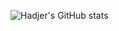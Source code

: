 ![Hadjer's GitHub stats](https://github-readme-stats.vercel.app/api?balaman-hala=anuraghazra&show_icons=true&theme=radical)
